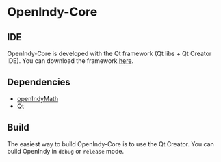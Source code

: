 OpenIndy-Core
=============


IDE
----

OpenIndy-Core is developed with the Qt framework (Qt libs + Qt Creator IDE). You can download the framework [here](http://qt-project.org/downloads).

Dependencies
------------

- [openIndyMath](https://github.com/OpenIndy/OpenIndy-Math)
- [Qt](http://qt-project.org)

Build
-----

The easiest way to build OpenIndy-Core is to use the Qt Creator. You can build OpenIndy in `debug` or `release` mode.  